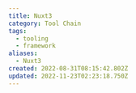 ```yaml
---
title: Nuxt3
category: Tool Chain
tags:
  - tooling
  - framework
aliases:
  - Nuxt3
created: 2022-08-31T08:15:42.802Z
updated: 2022-11-23T02:23:18.750Z
---
```

